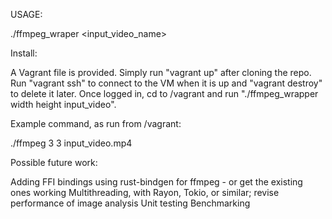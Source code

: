 USAGE:

./ffmpeg_wraper <width> <height> <input_video_name>

Install:

A Vagrant file is provided. Simply run "vagrant up" after cloning the repo.
Run "vagrant ssh" to connect to the VM when it is up  and "vagrant destroy" to delete it later.
Once logged in, cd to /vagrant and run "./ffmpeg_wrapper width height input_video".

Example command, as run from /vagrant:

./ffmpeg 3 3 input_video.mp4


Possible future work:

Adding FFI bindings using rust-bindgen for ffmpeg - or get the existing ones working
Multithreading, with Rayon, Tokio, or similar; revise performance of image analysis
Unit testing
Benchmarking
